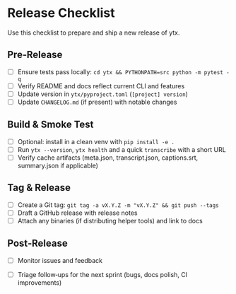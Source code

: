 ﻿# Release Checklist

Use this checklist to prepare and ship a new release of ytx.

## Pre‑Release

- [ ] Ensure tests pass locally: `cd ytx && PYTHONPATH=src python -m pytest -q`
- [ ] Verify README and docs reflect current CLI and features
- [ ] Update version in `ytx/pyproject.toml` (`[project] version`)
- [ ] Update `CHANGELOG.md` (if present) with notable changes

## Build & Smoke Test

- [ ] Optional: install in a clean venv with `pip install -e .`
- [ ] Run `ytx --version`, `ytx health` and a quick `transcribe` with a short URL
- [ ] Verify cache artifacts (meta.json, transcript.json, captions.srt, summary.json if applicable)

## Tag & Release

- [ ] Create a Git tag: `git tag -a vX.Y.Z -m "vX.Y.Z" && git push --tags`
- [ ] Draft a GitHub release with release notes
- [ ] Attach any binaries (if distributing helper tools) and link to docs

## Post‑Release

- [ ] Monitor issues and feedback
- [ ] Triage follow‑ups for the next sprint (bugs, docs polish, CI improvements)

